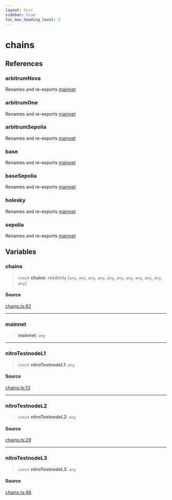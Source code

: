 ```yaml
---
layout: docs
sidebar: true
toc_max_heading_level: 5
---
```


# chains

## References

### arbitrumNova

Renames and re-exports [mainnet](chains.md#mainnet)

### arbitrumOne

Renames and re-exports [mainnet](chains.md#mainnet)

### arbitrumSepolia

Renames and re-exports [mainnet](chains.md#mainnet)

### base

Renames and re-exports [mainnet](chains.md#mainnet)

### baseSepolia

Renames and re-exports [mainnet](chains.md#mainnet)

### holesky

Renames and re-exports [mainnet](chains.md#mainnet)

### sepolia

Renames and re-exports [mainnet](chains.md#mainnet)

## Variables

### chains

> `const` **chains**: readonly [`any`, `any`, `any`, `any`, `any`, `any`, `any`, `any`, `any`, `any`, `any`]

#### Source

[chains.ts:62](https://github.com/offchainlabs/arbitrum-orbit-sdk/blob/fa20b8d23170b5196c4c9cdb5fc2dfefa349f1c8/src/chains.ts#L62)

***

### mainnet

> **mainnet**: `any`

***

### nitroTestnodeL1

> `const` **nitroTestnodeL1**: `any`

#### Source

[chains.ts:13](https://github.com/offchainlabs/arbitrum-orbit-sdk/blob/fa20b8d23170b5196c4c9cdb5fc2dfefa349f1c8/src/chains.ts#L13)

***

### nitroTestnodeL2

> `const` **nitroTestnodeL2**: `any`

#### Source

[chains.ts:29](https://github.com/offchainlabs/arbitrum-orbit-sdk/blob/fa20b8d23170b5196c4c9cdb5fc2dfefa349f1c8/src/chains.ts#L29)

***

### nitroTestnodeL3

> `const` **nitroTestnodeL3**: `any`

#### Source

[chains.ts:46](https://github.com/offchainlabs/arbitrum-orbit-sdk/blob/fa20b8d23170b5196c4c9cdb5fc2dfefa349f1c8/src/chains.ts#L46)
